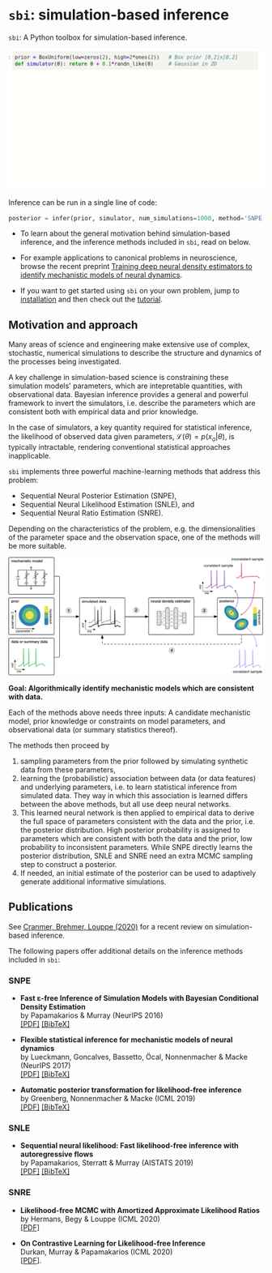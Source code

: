 # `sbi`: simulation-based inference

`sbi`: A Python toolbox for simulation-based inference.

![using sbi](static/infer_demo.gif)

Inference can be run in a single
line of code:

```python
posterior = infer(prior, simulator, num_simulations=1000, method='SNPE')
```

- To learn about the general motivation behind simulation-based inference, and the
  inference methods included in `sbi`, read on below.

- For example applications to canonical problems in neuroscience, browse the recent
  preprint [Training deep neural density estimators to identify mechanistic models of
  neural dynamics](https://www.biorxiv.org/content/10.1101/838383v3).

- If you want to get started using `sbi` on your own problem, jump to
  [installation](install.md) and then check out the [tutorial](tutorial/markdown_files/00_getting_started.md).

## Motivation and approach

Many areas of science and engineering make extensive use of complex, stochastic,
numerical simulations to describe the structure and dynamics of the processes being
investigated. 

A key challenge in simulation-based science is constraining these simulation models'
parameters, which are intepretable quantities, with observational data. Bayesian
inference provides a general and powerful framework to invert the simulators, i.e.
describe the parameters which are consistent both with empirical data and prior
knowledge.

In the case of simulators, a key quantity required for statistical inference, the
likelihood of observed data given parameters, $\mathcal{L}(\theta) = p(x_o|\theta)$, is
typically intractable, rendering conventional statistical approaches inapplicable.

`sbi` implements three powerful machine-learning methods that address this problem:

- Sequential Neural Posterior Estimation (SNPE),
- Sequential Neural Likelihood Estimation (SNLE), and
- Sequential Neural Ratio Estimation (SNRE).

Depending on the characteristics of the problem, e.g. the dimensionalities of the
parameter space and the observation space, one of the methods will be more suitable.

![](./static/goal.png)

**Goal: Algorithmically identify mechanistic models which are consistent with data.**

Each of the methods above needs three inputs: A candidate mechanistic model, prior
knowledge or constraints on model parameters, and observational data (or summary statistics
thereof).

The methods then proceed by

1. sampling parameters from the prior followed by simulating synthetic data from
   these parameters,
2. learning the (probabilistic) association between data (or
   data features) and underlying parameters, i.e. to learn statistical inference from
   simulated data. They way in which this association is learned differs between the
   above methods, but all use deep neural networks.
3. This learned neural network is then applied to empirical data to derive the full
   space of parameters consistent with the data and the prior, i.e. the posterior
   distribution. High posterior probability is assigned to parameters which are
   consistent with both the data and the prior, low probability to inconsistent
   parameters. While SNPE directly learns the posterior distribution, SNLE and SNRE need
   an extra MCMC sampling step to construct a posterior.
4. If needed, an initial estimate of the posterior can be used to adaptively generate
   additional informative simulations.


## Publications

See [Cranmer, Brehmer, Louppe (2020)](https://www.pnas.org/content/early/2020/05/28/1912789117) for a recent
review on simulation-based inference.

The following papers offer additional details on the inference methods included in
`sbi`:


### SNPE

- **Fast ε-free Inference of Simulation Models with Bayesian Conditional Density Estimation**<br> by Papamakarios & Murray (NeurIPS 2016) <br>[[PDF]](https://papers.nips.cc/paper/6084-fast-free-inference-of-simulation-models-with-bayesian-conditional-density-estimation.pdf) [[BibTeX]](https://papers.nips.cc/paper/6084-fast-free-inference-of-simulation-models-with-bayesian-conditional-density-estimation/bibtex)

- **Flexible statistical inference for mechanistic models of neural dynamics** <br> by Lueckmann, Goncalves, Bassetto, Öcal, Nonnenmacher & Macke (NeurIPS 2017) <br>[[PDF]](https://papers.nips.cc/paper/6728-flexible-statistical-inference-for-mechanistic-models-of-neural-dynamics.pdf) [[BibTeX]](https://papers.nips.cc/paper/6728-flexible-statistical-inference-for-mechanistic-models-of-neural-dynamics/bibtex)

- **Automatic posterior transformation for likelihood-free inference**<br>by Greenberg, Nonnenmacher & Macke (ICML 2019) <br>[[PDF]](http://proceedings.mlr.press/v97/greenberg19a/greenberg19a.pdf) [[BibTeX]](data:text/plain;charset=utf-8,%0A%0A%0A%0A%0A%0A%40InProceedings%7Bpmlr-v97-greenberg19a%2C%0A%20%20title%20%3D%20%09%20%7BAutomatic%20Posterior%20Transformation%20for%20Likelihood-Free%20Inference%7D%2C%0A%20%20author%20%3D%20%09%20%7BGreenberg%2C%20David%20and%20Nonnenmacher%2C%20Marcel%20and%20Macke%2C%20Jakob%7D%2C%0A%20%20booktitle%20%3D%20%09%20%7BProceedings%20of%20the%2036th%20International%20Conference%20on%20Machine%20Learning%7D%2C%0A%20%20pages%20%3D%20%09%20%7B2404--2414%7D%2C%0A%20%20year%20%3D%20%09%20%7B2019%7D%2C%0A%20%20editor%20%3D%20%09%20%7BChaudhuri%2C%20Kamalika%20and%20Salakhutdinov%2C%20Ruslan%7D%2C%0A%20%20volume%20%3D%20%09%20%7B97%7D%2C%0A%20%20series%20%3D%20%09%20%7BProceedings%20of%20Machine%20Learning%20Research%7D%2C%0A%20%20address%20%3D%20%09%20%7BLong%20Beach%2C%20California%2C%20USA%7D%2C%0A%20%20month%20%3D%20%09%20%7B09--15%20Jun%7D%2C%0A%20%20publisher%20%3D%20%09%20%7BPMLR%7D%2C%0A%20%20pdf%20%3D%20%09%20%7Bhttp%3A%2F%2Fproceedings.mlr.press%2Fv97%2Fgreenberg19a%2Fgreenberg19a.pdf%7D%2C%0A%20%20url%20%3D%20%09%20%7Bhttp%3A%2F%2Fproceedings.mlr.press%2Fv97%2Fgreenberg19a.html%7D%2C%0A%20%20abstract%20%3D%20%09%20%7BHow%20can%20one%20perform%20Bayesian%20inference%20on%20stochastic%20simulators%20with%20intractable%20likelihoods%3F%20A%20recent%20approach%20is%20to%20learn%20the%20posterior%20from%20adaptively%20proposed%20simulations%20using%20neural%20network-based%20conditional%20density%20estimators.%20However%2C%20existing%20methods%20are%20limited%20to%20a%20narrow%20range%20of%20proposal%20distributions%20or%20require%20importance%20weighting%20that%20can%20limit%20performance%20in%20practice.%20Here%20we%20present%20automatic%20posterior%20transformation%20(APT)%2C%20a%20new%20sequential%20neural%20posterior%20estimation%20method%20for%20simulation-based%20inference.%20APT%20can%20modify%20the%20posterior%20estimate%20using%20arbitrary%2C%20dynamically%20updated%20proposals%2C%20and%20is%20compatible%20with%20powerful%20flow-based%20density%20estimators.%20It%20is%20more%20flexible%2C%20scalable%20and%20efficient%20than%20previous%20simulation-based%20inference%20techniques.%20APT%20can%20operate%20directly%20on%20high-dimensional%20time%20series%20and%20image%20data%2C%20opening%20up%20new%20applications%20for%20likelihood-free%20inference.%7D%0A%7D%0A)

### SNLE

- **Sequential neural likelihood: Fast likelihood-free inference with autoregressive flows**<br>by Papamakarios, Sterratt & Murray (AISTATS 2019) <br>[[PDF]](http://proceedings.mlr.press/v89/papamakarios19a/papamakarios19a.pdf) [[BibTeX]](https://gpapamak.github.io/bibtex/snl.bib)

### SNRE

- **Likelihood-free MCMC with Amortized Approximate Likelihood Ratios**<br>by Hermans, Begy & Louppe (ICML 2020) <br>[[PDF]](https://pdfs.semanticscholar.org/9702/b20a18475637005288c5f0216e31a0d7bcc7.pdf)

- **On Contrastive Learning for Likelihood-free Inference**<br>Durkan, Murray & Papamakarios (ICML 2020) <br>[[PDF]](https://arxiv.org/abs/2002.03712).
